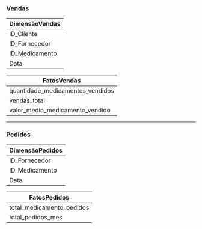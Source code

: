 ### Vendas 

| DimensãoVendas |
| --- |
| ID_Cliente |
| ID_Fornecedor |
| ID_Medicamento |
| Data |

| FatosVendas |
| --- |
| quantidade_medicamentos_vendidos |
| vendas_total |
| valor_medio_medicamento_vendido |

---

### Pedidos

| DimensãoPedidos |
| --- |
| ID_Fornecedor |
| ID_Medicamento |
| Data |

| FatosPedidos |
| --- |
| total_medicamento_pedidos |
| total_pedidos_mes |
